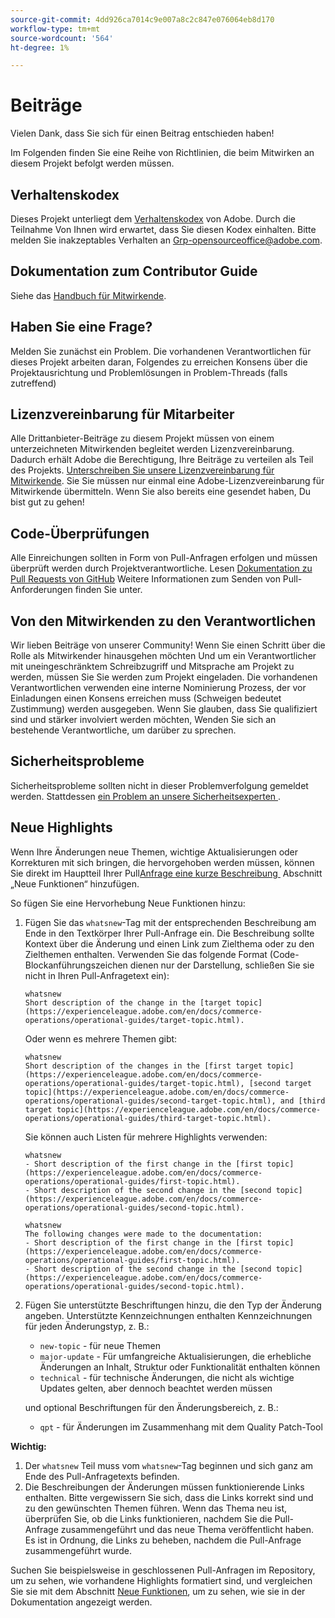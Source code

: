 ```yaml
---
source-git-commit: 4dd926ca7014c9e007a8c2c847e076064eb8d170
workflow-type: tm+mt
source-wordcount: '564'
ht-degree: 1%

---
```

# Beiträge

Vielen Dank, dass Sie sich für einen Beitrag entschieden haben!

Im Folgenden finden Sie eine Reihe von Richtlinien, die beim Mitwirken an diesem Projekt befolgt werden müssen.

## Verhaltenskodex

Dieses Projekt unterliegt dem [Verhaltenskodex](code-of-conduct.md) von Adobe. Durch die Teilnahme
Von Ihnen wird erwartet, dass Sie diesen Kodex einhalten. Bitte melden Sie inakzeptables Verhalten an
[Grp-opensourceoffice@adobe.com](mailto:Grp-opensourceoffice@adobe.com).

## Dokumentation zum Contributor Guide

Siehe das [Handbuch für Mitwirkende](https://experienceleague.adobe.com/de/docs/contributor/contributor-guide/introduction).

## Haben Sie eine Frage?

Melden Sie zunächst ein Problem. Die vorhandenen Verantwortlichen für dieses Projekt arbeiten daran, Folgendes zu erreichen
Konsens über die Projektausrichtung und Problemlösungen in Problem-Threads
(falls zutreffend)

## Lizenzvereinbarung für Mitarbeiter

Alle Drittanbieter-Beiträge zu diesem Projekt müssen von einem unterzeichneten Mitwirkenden begleitet werden
Lizenzvereinbarung. Dadurch erhält Adobe die Berechtigung, Ihre Beiträge zu verteilen
als Teil des Projekts. [Unterschreiben Sie unsere Lizenzvereinbarung für Mitwirkende](https://opensource.adobe.com/cla.html). Sie
Sie müssen nur einmal eine Adobe-Lizenzvereinbarung für Mitwirkende übermitteln. Wenn Sie also bereits eine gesendet haben,
Du bist gut zu gehen!

## Code-Überprüfungen

Alle Einreichungen sollten in Form von Pull-Anfragen erfolgen und müssen überprüft werden
durch Projektverantwortliche. Lesen [&#x200B; Dokumentation zu Pull Requests von GitHub](https://docs.github.com/en/pull-requests/collaborating-with-pull-requests/proposing-changes-to-your-work-with-pull-requests/about-pull-requests)
Weitere Informationen zum Senden von Pull-Anforderungen finden Sie unter.

<!--
Lastly, please follow the [pull request template](PULL_REQUEST_TEMPLATE.md) when
submitting a pull request!
-->

## Von den Mitwirkenden zu den Verantwortlichen

Wir lieben Beiträge von unserer Community! Wenn Sie einen Schritt über die Rolle als Mitwirkender hinausgehen möchten
Und um ein Verantwortlicher mit uneingeschränktem Schreibzugriff und Mitsprache am Projekt zu werden, müssen Sie
Sie werden zum Projekt eingeladen. Die vorhandenen Verantwortlichen verwenden eine interne Nominierung
Prozess, der vor Einladungen einen Konsens erreichen muss (Schweigen bedeutet Zustimmung)
werden ausgegeben. Wenn Sie glauben, dass Sie qualifiziert sind und stärker involviert werden möchten,
Wenden Sie sich an bestehende Verantwortliche, um darüber zu sprechen.

## Sicherheitsprobleme

Sicherheitsprobleme sollten nicht in dieser Problemverfolgung gemeldet werden. Stattdessen [ein Problem an unsere Sicherheitsexperten &#x200B;](https://helpx.adobe.com/de/security/alertus.html).

## Neue Highlights

Wenn Ihre Änderungen neue Themen, wichtige Aktualisierungen oder Korrekturen mit sich bringen, die hervorgehoben werden müssen, können Sie direkt im Hauptteil Ihrer Pull[Anfrage eine kurze Beschreibung &#x200B;](https://experienceleague.adobe.com/de/docs/commerce-operations/operational-guides/home#whats-new) Abschnitt „Neue Funktionen“ hinzufügen.

So fügen Sie eine Hervorhebung Neue Funktionen hinzu:

1. Fügen Sie das `whatsnew`-Tag mit der entsprechenden Beschreibung am Ende in den Textkörper Ihrer Pull-Anfrage ein. Die Beschreibung sollte Kontext über die Änderung und einen Link zum Zielthema oder zu den Zielthemen enthalten. Verwenden Sie das folgende Format (Code-Blockanführungszeichen dienen nur der Darstellung, schließen Sie sie nicht in Ihren Pull-Anfragetext ein):

   ```text
   whatsnew
   Short description of the change in the [target topic](https://experienceleague.adobe.com/en/docs/commerce-operations/operational-guides/target-topic.html).
   ```

   Oder wenn es mehrere Themen gibt:

   ```text
   whatsnew
   Short description of the changes in the [first target topic](https://experienceleague.adobe.com/en/docs/commerce-operations/operational-guides/target-topic.html), [second target topic](https://experienceleague.adobe.com/en/docs/commerce-operations/operational-guides/second-target-topic.html), and [third target topic](https://experienceleague.adobe.com/en/docs/commerce-operations/operational-guides/third-target-topic.html).
   ```

   Sie können auch Listen für mehrere Highlights verwenden:

   ```text
   whatsnew
   - Short description of the first change in the [first topic](https://experienceleague.adobe.com/en/docs/commerce-operations/operational-guides/first-topic.html).
   - Short description of the second change in the [second topic](https://experienceleague.adobe.com/en/docs/commerce-operations/operational-guides/second-topic.html).
   ```

   ```text
   whatsnew
   The following changes were made to the documentation:
   - Short description of the first change in the [first topic](https://experienceleague.adobe.com/en/docs/commerce-operations/operational-guides/first-topic.html).
   - Short description of the second change in the [second topic](https://experienceleague.adobe.com/en/docs/commerce-operations/operational-guides/second-topic.html).
   ```

1. Fügen Sie unterstützte Beschriftungen hinzu, die den Typ der Änderung angeben. Unterstützte Kennzeichnungen enthalten Kennzeichnungen für jeden Änderungstyp, z. B.:

   - `new-topic` - für neue Themen
   - `major-update` - Für umfangreiche Aktualisierungen, die erhebliche Änderungen an Inhalt, Struktur oder Funktionalität enthalten können
   - `technical` - für technische Änderungen, die nicht als wichtige Updates gelten, aber dennoch beachtet werden müssen

   und optional Beschriftungen für den Änderungsbereich, z. B.:

   - `qpt` - für Änderungen im Zusammenhang mit dem Quality Patch-Tool

**Wichtig:**

1. Der `whatsnew` Teil muss vom `whatsnew`-Tag beginnen und sich ganz am Ende des Pull-Anfragetexts befinden.
1. Die Beschreibungen der Änderungen müssen funktionierende Links enthalten. Bitte vergewissern Sie sich, dass die Links korrekt sind und zu den gewünschten Themen führen. Wenn das Thema neu ist, überprüfen Sie, ob die Links funktionieren, nachdem Sie die Pull-Anfrage zusammengeführt und das neue Thema veröffentlicht haben. Es ist in Ordnung, die Links zu beheben, nachdem die Pull-Anfrage zusammengeführt wurde.

Suchen Sie beispielsweise in geschlossenen Pull-Anfragen im Repository, um zu sehen, wie vorhandene Highlights formatiert sind, und vergleichen Sie sie mit dem Abschnitt [Neue Funktionen](https://experienceleague.adobe.com/de/docs/commerce-operations/operational-guides/home#whats-new), um zu sehen, wie sie in der Dokumentation angezeigt werden.
